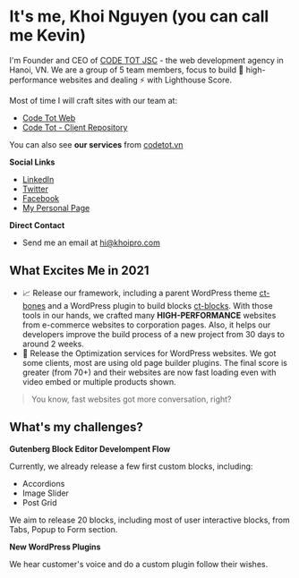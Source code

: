 # It's me, Khoi Nguyen (you can call me Kevin)

I'm Founder and CEO of [CODE TOT JSC](https://github.com/codetot-web) - the web development agency in Hanoi, VN. We are a group of 5 team members, focus to build 🔭 high-performance websites and dealing ⚡ with Lighthouse Score.

Most of time I will craft sites with our team at:
- [Code Tot Web](https://github.com/codetot-web)
- [Code Tot - Client Repository](https://github.com/codetot-clients)

You can also see **our services** from [codetot.vn](https://codetot.vn)

**Social Links**
- [LinkedIn](https://www.linkedin.com/in/khoipro/)
- [Twitter](https://twitter.com/khoiprodotcom)
- [Facebook](https://www.facebook.com/minhkhoi6180)
- [My Personal Page](https://khoipro.com)

**Direct Contact**
- Send me an email at hi@khoipro.com

## What Excites Me in 2021

- 📈 Release our framework, including a parent WordPress theme [ct-bones](https://github.com/codetot-web/ct-bones) and a WordPress plugin to build blocks [ct-blocks](https://github.com/codetot-web/ct-blocks). With those tools in our hands, we crafted many **HIGH-PERFORMANCE** websites from e-commerce websites to corporation pages. Also, it helps our developers improve the build process of a new project from 30 days to around 2 weeks.
- 🧯 Release the Optimization services for WordPress websites. We got some clients, most are using old page builder plugins. The final score is greater (from 70+) and their websites are now fast loading even with video embed or multiple products shown.

> You know, fast websites got more conversation, right?

## What's my challenges?

**Gutenberg Block Editor Develompent Flow**

Currently, we already release a few first custom blocks, including:

- Accordions
- Image Slider
- Post Grid

We aim to release 20 blocks, including most of user interactive blocks, from Tabs, Popup to Form section.

**New WordPress Plugins**

We hear customer's voice and do a custom plugin follow their wishes.
